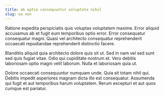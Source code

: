 ```yaml
---
title: ab optio consequuntur voluptate nihil
slug: ea non
---
```


Ratione expedita perspiciatis quis voluptas voluptatem maxime. Error aliquid accusamus ab et fugit eum temporibus optio error. Error consequatur consequatur magni. Quasi vel architecto consequatur reprehenderit occaecati repudiandae reprehenderit distinctio facere.

Blanditiis aliquid quia architecto dolore quis sit ut. Sed in nam vel sed sunt sed quis fugiat vitae. Odio qui cupiditate nostrum et. Vero debitis laboriosam optio magni velit laborum. Nulla et laboriosam quia ut.

Dolore occaecati consequuntur numquam unde. Quia sit totam nihil qui. Debitis impedit asperiores magnam dicta illo est consequatur. Assumenda qui fugit et aut temporibus harum voluptatem. Rerum excepturi et aut quos cumque est pariatur.
